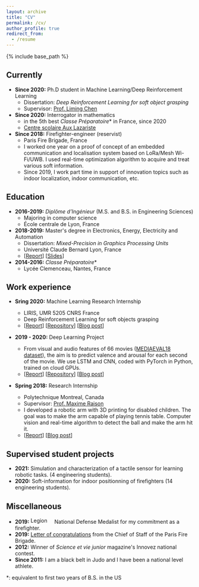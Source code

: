 ```yaml
---
layout: archive
title: "CV"
permalink: /cv/
author_profile: true
redirect_from:
  - /resume
---
```


{% include base_path %}

## Currently

* **Since 2020:** Ph.D student in Machine Learning/Deep Reinforcement Learning
  * Dissertation: _Deep Reinforcement Learning for soft object grasping_
  * Supervisor: [Prof. Liming Chen](https://sites.google.com/view/limingchen/accueil)
* **Since 2020:** Interrogator in mathematics
  * in the 5th best _Classe Préparatoire_*  in France, since 2020
  * [Centre scolaire Aux Lazariste](https://www.letudiant.fr/palmares/classement-prepa/fiche/etablissement-centre-scolaire-aux-lazaristes-6257.html)
* **Since 2018:** Firefighter-engineer (reservist)
  * Paris Fire Brigade, France
  * I worked one year on a proof of concept of an embedded communication and localisation system based on LoRa/Mesh Wi-Fi/UWB. I used real-time optimization algorithm to acquire and treat various soft information.
  * Since 2019, I work part time in support of innovation topics such as indoor localization, indoor communication, etc.

## Education

* **2016-2019:** _Diplôme d’Ingénieur_ (M.S. and B.S. in Engineering Sciences)
  * Majoring in computer science
  * École centrale de Lyon, France
* **2018-2019:** Master's degree in Electronics, Energy, Electricity and Automation
  * Dissertation: _Mixed-Precision in Graphics Processing Units_
  * Université Claude Bernard Lyon, France
  * [[Report](../files/mixed_precision_in_graphics_processing_units_report.pdf)] [[Slides](../files/mixed_precision_in_graphics_processing_units_slides.pdf)]
* **2014-2016:** _Classe Préparatoire_*
  * Lycée Clemenceau, Nantes, France

## Work experience


* **Sring 2020:** Machine Learning Research Internship
  * LIRIS, UMR 5205 CNRS France
  * Deep Reinforcement Learning for soft objects grasping
  * [[Report](../files/TFErapport.pdf)] [[Repository](https://github.com/qgallouedec/panda-gym)]  [[Blog post](https://qgallouedec.github.io/posts/2021/02/openai-environment-for-franka-emika-panda-robot/)]

* **2019 - 2020:** Deep Learning Project
  * From visual and audio features of 66 movies ([MEDIAEVAL18 dataset](http://www.multimediaeval.org/mediaeval2018/)), the aim is to predict valence and arousal for each second of the movie. We use LSTM and CNN, coded with PyTorch in Python, trained on cloud GPUs.
  * [[Report](../files/Rapport_Emotion_Project.pdf)] [[Repository](https://github.com/KongHag/emotion_project)] [[Blog post](https://qgallouedec.github.io/posts/2020/03/learning-a-machine-to-feel-emotions/)]

* **Spring 2018:** Research Internship
  * Polytechnique Montreal, Canada
  * Supervisor: [Prof. Maxime Raison](https://www.polymtl.ca/expertises/en/raison-maxime)
  * I developed a robotic arm with 3D printing for disabled children. The goal was to make the arm capable of playing tennis table. Computer vision and real-time algorithm to detect the ball and make the arm hit it.
  * [[Report](../files/CRME_intership.pdf)] [[Blog post](https://qgallouedec.github.io/posts/2018/08/building_a_robot_with_3D_printing/)]


## Supervised student projects

* **2021:** Simulation and characterization of a tactile sensor for learning robotic tasks. (4 engineering students).
* **2020:** Soft-information for indoor positionning of firefighters (14 engineering students).

## Miscellaneous

* **2019:** <img alt="Legion Honneur GO ribbon.svg" src="//upload.wikimedia.org/wikipedia/commons/thumb/5/5e/Medaille_de_la_Defense_Nationale_Bronze_ribbon.svg/60px-Medaille_de_la_Defense_Nationale_Bronze_ribbon.svg.png" decoding="async" srcset="//upload.wikimedia.org/wikipedia/commons/thumb/5/5e/Medaille_de_la_Defense_Nationale_Bronze_ribbon.svg/90px-Medaille_de_la_Defense_Nationale_Bronze_ribbon.svg.png 1.5x, //upload.wikimedia.org/wikipedia/commons/thumb/5/5e/Medaille_de_la_Defense_Nationale_Bronze_ribbon.svg/120px-Medaille_de_la_Defense_Nationale_Bronze_ribbon.svg.png 2x" data-file-width="218" data-file-height="60" width="60" height="17"> National Defense Medalist for my commitment as a firefighter.
* **2019:** [Letter of congratulations](../files/lettre_de_felicitations.pdf) from the Chief of Staff of the Paris Fire Brigade.
* **2012:** Winner of _Science et vie junior_ magazine's Innovez national contest.
* **Since 2011:** I am a black belt in Judo and I have been a national level athlete.

*: equivalent to first two years of B.S. in the US



<!-- Publications
======
  <ul>{% for post in site.publications %}
    {% include archive-single-cv.html %}
  {% endfor %}</ul> -->
  
<!-- Talks
======
  <ul>{% for post in site.talks %}
    {% include archive-single-talk-cv.html %}
  {% endfor %}</ul> -->
  
<!-- Teaching
======
  <ul>{% for post in site.teaching %}
    {% include archive-single-cv.html %}
  {% endfor %}</ul> -->
  

